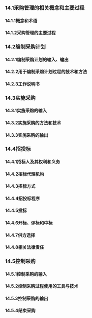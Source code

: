 ### 14.1采购管理的相关概念和主要过程
#### 14.1.1概念和术语



#### 14.1.2采购管理的主要过程



### 14.2编制采购计划
#### 14.2.1编制采购计划的输入、输出



#### 14.2.2用于编制采购计划过程的技术和方法



#### 14.2.3工作说明书



### 14.3实施采购
#### 14.3.1实施采购的输入



#### 14.3.2实施采购的方法和技术



#### 14.3.3实施采购的输出



### 14.4招投标
#### 14.4.1招标人及其权利和义务



#### 14.4.2招标代理机构



#### 14.4.3招标方式



#### 14.4.4招投标程序



#### 14.4.5投标



#### 14.4.6开标、评标和中标



#### 14.4.7供方选择



#### 14.4.8相关法律责任



### 14.5控制采购
#### 14.5.1控制采购的输入



#### 14.5.2控制采购过程使用的工具与技术



#### 14.5.3控制采购的输出



#### 14.5.4结束采购



